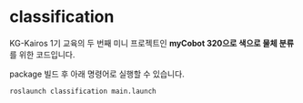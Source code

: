 # classification

KG-Kairos 1기 교육의 두 번째 미니 프로젝트인 **myCobot 320으로 색으로 물체 분류**를 위한 코드입니다.

package 빌드 후 아래 명령어로 실행할 수 있습니다.
```
roslaunch classification main.launch
```
